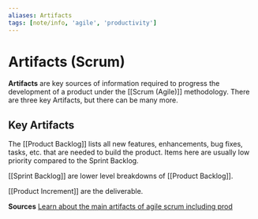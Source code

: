 ```yaml
---
aliases: Artifacts
tags: [note/info, 'agile', 'productivity']
---
```

# Artifacts (Scrum)
**Artifacts** are key sources of information required to progress the development of a product under the [[Scrum (Agile)]] methodology. There are three key Artifacts, but there can be many more.

## Key Artifacts
The [[Product Backlog]] lists all new features, enhancements, bug fixes, tasks, etc. that are needed to build the product. Items here are usually low priority compared to the Sprint Backlog.

[[Sprint Backlog]] are lower level breakdowns of [[Product Backlog]].

[[Product Increment]] are the deliverable.

**Sources**
[Learn about the main artifacts of agile scrum including prod](https://www.atlassian.com/agile/scrum/artifacts)